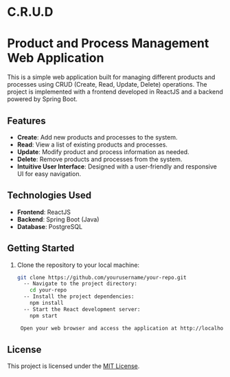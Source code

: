 # C.R.U.D

# Product and Process Management Web Application

This is a simple web application built for managing different products and processes using CRUD (Create, Read, Update, Delete) operations. The project is implemented with a frontend developed in ReactJS and a backend powered by Spring Boot.

## Features

- **Create**: Add new products and processes to the system.
- **Read**: View a list of existing products and processes.
- **Update**: Modify product and process information as needed.
- **Delete**: Remove products and processes from the system.
- **Intuitive User Interface**: Designed with a user-friendly and responsive UI for easy navigation.

## Technologies Used

- **Frontend**: ReactJS
- **Backend**: Spring Boot (Java)
- **Database**: PostgreSQL

## Getting Started

1. Clone the repository to your local machine:

   ```bash
   git clone https://github.com/yourusername/your-repo.git
     -- Navigate to the project directory:
       cd your-repo
     -- Install the project dependencies:  
       npm install
     -- Start the React development server:
       npm start

    Open your web browser and access the application at http://localhost:3000.

## License

This project is licensed under the [MIT License](LICENSE).



